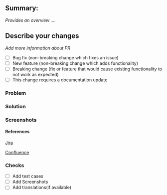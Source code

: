 ## Summary:
_Provides an overview ...._


## Describe your changes
_Add more information about PR_
- [ ] Bug fix (non-breaking change which fixes an issue)
- [ ] New feature (non-breaking change which adds functionality)
- [ ] Breaking change (fix or feature that would cause existing functionality to not work as expected)
- [ ] This change requires a documentation update

### Problem


### Solution 


### Screenshots



#### References
[Jira ](www.github.com/)

[Confluence ](www.github.com)


### Checks
 - [ ] Add test cases
 - [ ] Add Screenshots
 - [ ] Add translations(if available)